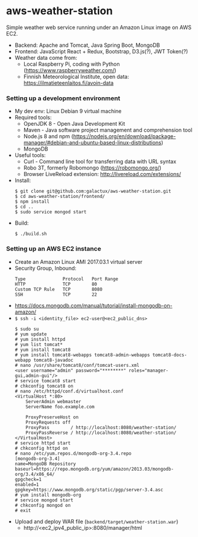 # aws-weather-station #

Simple weather web service running under an Amazon Linux image on AWS EC2.
* Backend: Apache and Tomcat, Java Spring Boot, MongoDB
* Frontend: JavaScript React + Redux, Bootstrap, D3.js(?), JWT Token(?)
* Weather data come from:
  * Local Raspberry Pi, coding with Python (https://www.raspberryweather.com/)
  * Finnish Meteorological Institute, open data: https://ilmatieteenlaitos.fi/avoin-data

### Setting up a development environment ###
* My dev env: Linux Debian 9 virtual machine
* Required tools:
  * OpenJDK 8 - Open Java Development Kit
  * Maven - Java software project management and comprehension tool
  * Node.js 8 and npm (https://nodejs.org/en/download/package-manager/#debian-and-ubuntu-based-linux-distributions)
  * MongoDB
* Useful tools:
  * Curl - Command line tool for transferring data with URL syntax
  * Robo 3T, formerly Robomongo (https://robomongo.org/)
  * Browser LiveReload extension: http://livereload.com/extensions/
* Install:
  ```
  $ git clone git@github.com:galactux/aws-weather-station.git
  $ cd aws-weather-station/frontend/
  $ npm install
  $ cd ..
  $ sudo service mongod start
  ```
* Build:
  ```
  $ ./build.sh
  ```

### Setting up an AWS EC2 instance ###
* Create an Amazon Linux AMI 2017.03.1 virtual server
* Security Group, Inbound:
  ```
  Type              Protocol   Port Range
  HTTP              TCP        80
  Custom TCP Rule   TCP        8080
  SSH               TCP        22
  ```
* https://docs.mongodb.com/manual/tutorial/install-mongodb-on-amazon/
* `$ ssh -i <identity_file> ec2-user@<ec2_public_dns>`
  ```
  $ sudo su
  # yum update
  # yum install httpd
  # yum list tomcat*
  # yum install tomcat8
  # yum install tomcat8-webapps tomcat8-admin-webapps tomcat8-docs-webapp tomcat8-javadoc
  # nano /usr/share/tomcat8/conf/tomcat-users.xml
  <user username="admin" password="********" roles="manager-gui,admin-gui"/>
  # service tomcat8 start
  # chkconfig tomcat8 on
  # nano /etc/httpd/conf.d/virtualhost.conf
  <VirtualHost *:80>
      ServerAdmin webmaster
      ServerName foo.example.com

      ProxyPreserveHost on
      ProxyRequests off
      ProxyPass        / http://localhost:8080/weather-station/
      ProxyPassReverse / http://localhost:8080/weather-station/
  </VirtualHost>
  # service httpd start
  # chkconfig httpd on
  # nano /etc/yum.repos.d/mongodb-org-3.4.repo
  [mongodb-org-3.4]
  name=MongoDB Repository
  baseurl=https://repo.mongodb.org/yum/amazon/2013.03/mongodb-org/3.4/x86_64/
  gpgcheck=1
  enabled=1
  gpgkey=https://www.mongodb.org/static/pgp/server-3.4.asc
  # yum install mongodb-org
  # service mongod start
  # chkconfig mongod on
  # exit
  ```
* Upload and deploy WAR file (`backend/target/weather-station.war`)
  * http://<ec2_ipv4_public_ip>:8080/manager/html
